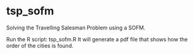 tsp_sofm
========

Solving the Travelling Salesman Problem using a SOFM.

Run the R script: tsp_sofm.R 
It will generate a pdf file that shows how the order of the cities is found.
